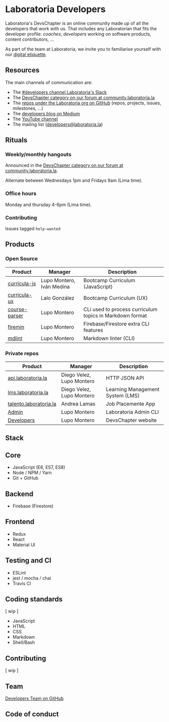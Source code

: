 # Laboratoria Developers

Laboratoria's DevsChapter is an online community made up of all the
developers that work with us. That includes any Laboratorian that fits the
developer profile: _coaches_, _developers_ working on software products, content
contributors, ...

As part of the team at Laboratoria, we invite you to familiarise yourself with
our [digital etiquette](https://github.com/Laboratoria/etiquette).

## Resources

The main channels of communication are:

* The [#developers channel Laboratoria's Slack](https://laboratoriala.slack.com/messages/C7TE6F4G7/)
* The [DevsChapter category on our forum at community.laboratoria.la](http://community.laboratoria.la/c/devs-chapter)
* The [repos under the Laboratoria org on GitHub](https://github.com/Laboratoria)
  (repos, projects, issues, milestones, ...)
* The [developers blog on Medium](https://medium.com/laboratoria-how-to)
* The [YouTube channel](https://www.youtube.com/channel/UCuWmQYAvytwSl6tqjOxV5Ow)
* The mailing list ([developers@laboratoria.la](mailto:developers@laboratoria.la))

## Rituals

### Weekly/monthly hangouts

Announced in the [DevsChapter category on our forum at community.laboratoria.la](http://community.laboratoria.la/c/devs-chapter).

Alternate between Wednesdays 1pm and Fridays 9am (Lima time).

### Office hours

Monday and thursday 4-6pm (Lima time).

### Contributing

Issues tagged `help-wanted`



## Products

### Open Source

| Product |  Manager  | Description |
|----------|-----------|-------------|
| [curricula-js](https://github.com/Laboratoria/curricula-js) | Lupo Montero, Iván Medina | Bootcamp Curriculum (JavaScript)
| [curricula-ux](https://github.com/Laboratoria/curricula-ux) | Lalo González | Bootcamp Curriculum (UX)
| [course-parser](https://github.com/Laboratoria/course-parser) | Lupo Montero | CLi used to process curriculum topics in Markdown format
| [firemin](firemin) | Lupo Montero | Firebase/Firestore extra CLI features
| [mdlint](mdlint) | Lupo Montero | Markdown linter (CLI)

### Private repos

| Product |  Manager  | Description |
|----------|-----------|-------------|
| [api.laboratoria.la](https://github.com/Laboratoria/api.laboratoria.la) | Diego Velez, Lupo Montero | HTTP JSON API
| [lms.laboratoria.la](https://github.com/Laboratoria/lms.laboratoria.la) | Diego Velez, Lupo Montero | Learning Management System (LMS)
| [talento.laboratoria.la](https://github.com/Laboratoria/talento.laboratoria.la) | Andrea Lamas | Job Placemente App
| [Admin](https://github.com/Laboratoria/admin) | Lupo Montero | Laboratoria Admin CLI
| [Developers](https://github.com/Laboratoria/developers) | Lupo Montero | DevsChapter website

## Stack

## Core

* JavaScript (E6, ES7, ES8)
* Node / NPM / Yarn
* Git + GitHub

## Backend

* Firebase (Firestore)

## Frontend

* Redux
* React
* Material UI

## Testing and CI

* ESLint
* jest / mocha / chai
* Travis CI

## Coding standards

[ wip ]

* JavaScript
* HTML
* CSS
* Markdown
* Shell/Bash

## Contributing

[ wip ]

## Team

[Developers Team on GitHub](https://github.com/orgs/Laboratoria/teams/developers/members)

## Code of conduct
